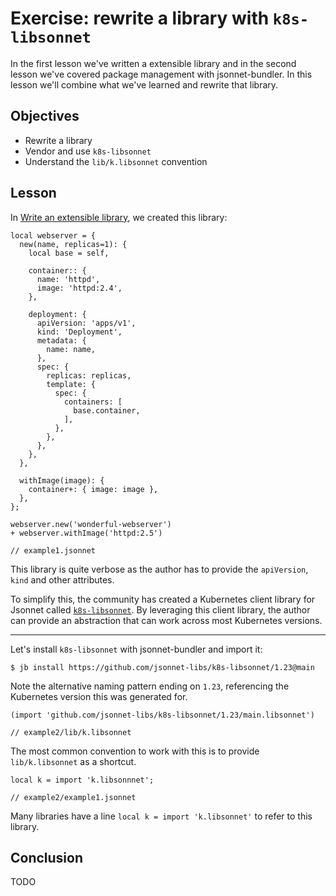 # Exercise: rewrite a library with `k8s-libsonnet`

In the first lesson we've written a extensible library and in the second lesson we've
covered package management with jsonnet-bundler. In this lesson we'll combine what
we've learned and rewrite that library.


## Objectives

- Rewrite a library
- Vendor and use `k8s-libsonnet`
- Understand the `lib/k.libsonnet` convention

## Lesson

In [Write an extensible library](lesson1.md), we created this library:

```jsonnet
local webserver = {
  new(name, replicas=1): {
    local base = self,

    container:: {
      name: 'httpd',
      image: 'httpd:2.4',
    },

    deployment: {
      apiVersion: 'apps/v1',
      kind: 'Deployment',
      metadata: {
        name: name,
      },
      spec: {
        replicas: replicas,
        template: {
          spec: {
            containers: [
              base.container,
            ],
          },
        },
      },
    },
  },

  withImage(image): {
    container+: { image: image },
  },
};

webserver.new('wonderful-webserver')
+ webserver.withImage('httpd:2.5')

// example1.jsonnet
```


This library is quite verbose as the author has to provide the `apiVersion`, `kind` and
other attributes.

To simplify this, the community has created a Kubernetes client library for Jsonnet called
[`k8s-libsonnet`](https://github.com/jsonnet-libs/k8s-libsonnet). By leveraging this
client library, the author can provide an abstraction that can work across most Kubernetes
versions.

---

Let's install `k8s-libsonnet` with jsonnet-bundler and import it:

`$ jb install https://github.com/jsonnet-libs/k8s-libsonnet/1.23@main`

Note the alternative naming pattern ending on `1.23`, referencing the Kubernetes version
this was generated for.

```jsonnet
(import 'github.com/jsonnet-libs/k8s-libsonnet/1.23/main.libsonnet')

// example2/lib/k.libsonnet
```


The most common convention to work with this is to provide `lib/k.libsonnet` as
a shortcut.

```jsonnet
local k = import 'k.libsonnnet';

// example2/example1.jsonnet
```


Many libraries have a line `local k = import 'k.libsonnet'` to refer to this
library.





## Conclusion

TODO

